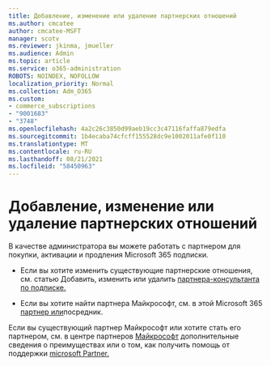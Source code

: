 ```yaml
---
title: Добавление, изменение или удаление партнерских отношений
ms.author: cmcatee
author: cmcatee-MSFT
manager: scotv
ms.reviewer: jkinma, jmueller
ms.audience: Admin
ms.topic: article
ms.service: o365-administration
ROBOTS: NOINDEX, NOFOLLOW
localization_priority: Normal
ms.collection: Adm_O365
ms.custom:
- commerce_subscriptions
- "9001683"
- "3748"
ms.openlocfilehash: 4a2c26c3850d99aeb19cc3c47116faffa879edfa
ms.sourcegitcommit: 1b4ecaba74cfcff155528dc9e1002011afe0f110
ms.translationtype: MT
ms.contentlocale: ru-RU
ms.lasthandoff: 08/21/2021
ms.locfileid: "58450963"
---
```

# <a name="add-change-or-remove-a-partner-relationship"></a>Добавление, изменение или удаление партнерских отношений

В качестве администратора вы можете работать с партнером для покупки, активации и продления Microsoft 365 подписки. 

- Если вы хотите изменить существующие партнерские отношения, см. статью Добавить, изменить или удалить [партнера-консультанта по подписке.](https://docs.microsoft.com/microsoft-365/admin/misc/add-partner)

- Если вы хотите найти партнера Майкрософт, см. в этой Microsoft 365 [партнер или](https://docs.microsoft.com/microsoft-365/admin/manage/find-your-partner-or-reseller)посредник.

Если вы существующий партнер Майкрософт или хотите стать его партнером, см. в центре партнеров [Майкрософт](https://support.microsoft.com/help/4499930/partner-center-overview) дополнительные сведения о преимуществах или о том, как получить помощь от поддержки [microsoft Partner.](https://aka.ms/partnersupport)
